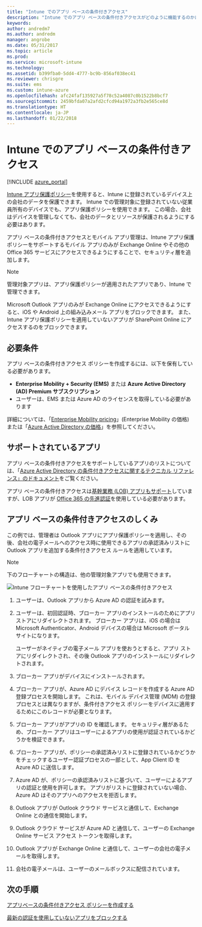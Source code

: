 ```yaml
---
title: "Intune でのアプリ ベースの条件付きアクセス"
description: "Intune でのアプリ ベースの条件付きアクセスがどのように機能するのかについて、その概念を説明します。"
keywords: 
author: andredm7
ms.author: andredm
manager: angrobe
ms.date: 05/31/2017
ms.topic: article
ms.prod: 
ms.service: microsoft-intune
ms.technology: 
ms.assetid: b399fba0-5dd4-4777-bc9b-856af038ec41
ms.reviewer: chrisgre
ms.suite: ems
ms.custom: intune-azure
ms.openlocfilehash: afc24faf135927a5f78c52a4087c0b1522b8bcf7
ms.sourcegitcommit: 2459bfda07a2afd2cfcd94a1972a3fb2e565ce8d
ms.translationtype: HT
ms.contentlocale: ja-JP
ms.lasthandoff: 01/22/2018
---
```

# <a name="app-based-conditional-access-with-intune"></a>Intune でのアプリ ベースの条件付きアクセス

[!INCLUDE [azure_portal](./includes/azure_portal.md)]

[Intune アプリ保護ポリシー](app-protection-policy.md)を使用すると、Intune に登録されているデバイス上の会社のデータを保護できます。 Intune での管理対象に登録されていない従業員所有のデバイスでも、アプリ保護ポリシーを使用できます。 この場合、会社はデバイスを管理しなくても、会社のデータとリソースが保護されるようにする必要はあります。

アプリ ベースの条件付きアクセスとモバイル アプリ管理は、Intune アプリ保護ポリシーをサポートするモバイル アプリのみが Exchange Online やその他の Office 365 サービスにアクセスできるようにすることで、セキュリティ層を追加します。

> [!NOTE]
> 管理対象アプリは、アプリ保護ポリシーが適用されたアプリであり、Intune で管理できます。

Microsoft Outlook アプリのみが Exchange Online にアクセスできるようにすると、iOS や Android 上の組み込みメール アプリをブロックできます。 また、Intune アプリ保護ポリシーを適用していないアプリが SharePoint Online にアクセスするのをブロックできます。

## <a name="prerequisites"></a>必要条件
アプリ ベースの条件付きアクセス ポリシーを作成するには、以下を保有している必要があります。

- **Enterprise Mobility + Security (EMS)** または **Azure Active Directory (AD) Premium サブスクリプション**
- ユーザーは、EMS または Azure AD のライセンスを取得している必要があります

詳細については、「[Enterprise Mobility pricing](https://www.microsoft.com/cloud-platform/enterprise-mobility-pricing)」(Enterprise Mobility の価格) または「[Azure Active Directory の価格](https://azure.microsoft.com/pricing/details/active-directory/)」を参照してください。

## <a name="supported-apps"></a>サポートされているアプリ

アプリ ベースの条件付きアクセスをサポートしているアプリのリストについては、「[Azure Active Directory の条件付きアクセスに関するテクニカル リファレンス」のドキュメント](https://docs.microsoft.com/azure/active-directory/active-directory-conditional-access-technical-reference)をご覧ください。

アプリ ベースの条件付きアクセスは[基幹業務 (LOB) アプリもサポート](https://docs.microsoft.com/intune-classic/deploy-use/block-apps-with-no-modern-authentication)していますが、LOB アプリが [Office 365 の先進認証](https://support.office.com/article/Using-Office-365-modern-authentication-with-Office-clients-776c0036-66fd-41cb-8928-5495c0f9168a)を使用している必要があります。

## <a name="how-app-based-conditional-access-works"></a>アプリ ベースの条件付きアクセスのしくみ

この例では、管理者は Outlook アプリにアプリ保護ポリシーを適用し、その後、会社の電子メールへのアクセス時に使用できるアプリの承認済みリストに Outlook アプリを追加する条件付きアクセス ルールを適用しています。

> [!NOTE]
> 下のフローチャートの構造は、他の管理対象アプリでも使用できます。

![Intune フローチャートを使用したアプリ ベースの条件付きアクセス](./media/ca-intune-common-ways-3.png)

1. ユーザーは、Outlook アプリから Azure AD の認証を試みます。

2. ユーザーは、初回認証時、ブローカー アプリのインストールのためにアプリ ストアにリダイレクトされます。 ブローカー アプリは、iOS の場合は Microsoft Authenticator、Android デバイスの場合は Microsoft ポータル サイトになります。

   ユーザーがネイティブの電子メール アプリを使おうとすると、アプリ ストアにリダイレクトされ、その後 Outlook アプリのインストールにリダイレクトされます。

3. ブローカー アプリがデバイスにインストールされます。

4. ブローカー アプリが、Azure AD にデバイス レコードを作成する Azure AD 登録プロセスを開始します。 これは、モバイル デバイス管理 (MDM) の登録プロセスとは異なりますが、条件付きアクセス ポリシーをデバイスに適用するためにこのレコードが必要となります。

5. ブローカー アプリがアプリの ID を確認します。 セキュリティ層があるため、ブローカー アプリはユーザーによるアプリの使用が認証されているかどうかを検証できます。

6. ブローカー アプリが、ポリシーの承認済みリストに登録されているかどうかをチェックするユーザー認証プロセスの一部として、App Client ID を Azure AD に送信します。

7. Azure AD が、ポリシーの承認済みリストに基づいて、ユーザーによるアプリの認証と使用を許可します。 アプリがリストに登録されていない場合、Azure AD はそのアプリへのアクセスを拒否します。

8. Outlook アプリが Outlook クラウド サービスと通信して、Exchange Online との通信を開始します。

9. Outlook クラウド サービスが Azure AD と通信して、ユーザーの Exchange Online サービス アクセス トークンを取得します。

10. Outlook アプリが Exchange Online と通信して、ユーザーの会社の電子メールを取得します。

11. 会社の電子メールは、ユーザーのメールボックスに配信されています。

## <a name="next-steps"></a>次の手順
[アプリベースの条件付きアクセス ポリシーを作成する](app-based-conditional-access-intune-create.md)

[最新の認証を使用していないアプリをブロックする](app-modern-authentication-block.md)
